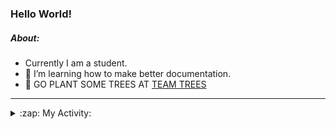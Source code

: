 ### Hello World!

##### About:
- Currently I am a student.
- 🌱 I’m learning how to make better documentation.
- 🌱 GO PLANT SOME TREES AT [TEAM TREES](https://teamtrees.org/)

---
<details>
  <summary>:zap: My Activity:</summary>
  
<!--START_SECTION:waka-->
![Code Time](http://img.shields.io/badge/Code%20Time-1%2C237%20hrs%2030%20mins-blue)

**I'm a Night 🦉** 

```text
🌞 Morning                2019 commits        ███░░░░░░░░░░░░░░░░░░░░░░   10.26 % 
🌆 Daytime                6606 commits        ████████░░░░░░░░░░░░░░░░░   33.58 % 
🌃 Evening                5669 commits        ███████░░░░░░░░░░░░░░░░░░   28.81 % 
🌙 Night                  5380 commits        ███████░░░░░░░░░░░░░░░░░░   27.35 % 
```
📅 **I'm Most Productive on Wednesday** 

```text
Monday                   2716 commits        ███░░░░░░░░░░░░░░░░░░░░░░   13.81 % 
Tuesday                  2709 commits        ███░░░░░░░░░░░░░░░░░░░░░░   13.77 % 
Wednesday                4641 commits        ██████░░░░░░░░░░░░░░░░░░░   23.59 % 
Thursday                 2607 commits        ███░░░░░░░░░░░░░░░░░░░░░░   13.25 % 
Friday                   2094 commits        ███░░░░░░░░░░░░░░░░░░░░░░   10.64 % 
Saturday                 1679 commits        ██░░░░░░░░░░░░░░░░░░░░░░░   08.53 % 
Sunday                   3228 commits        ████░░░░░░░░░░░░░░░░░░░░░   16.41 % 
```


📊 **This Week I Spent My Time On** 

```text
🔥 Editors: 
IntelliJ                 3 hrs 5 mins        ████████████░░░░░░░░░░░░░   48.01 % 
VS Code                  2 hrs 35 mins       ██████████░░░░░░░░░░░░░░░   40.40 % 
Android Studio           44 mins             ███░░░░░░░░░░░░░░░░░░░░░░   11.58 % 

🐱‍💻 Projects: 
java-springboot-projects 3 hrs 4 mins        ████████████░░░░░░░░░░░░░   47.95 % 
py-series                2 hrs 2 mins        ████████░░░░░░░░░░░░░░░░░   31.76 % 
vlsm-subnet              33 mins             ██░░░░░░░░░░░░░░░░░░░░░░░   08.65 % 
CSE224-Fundamentals-of-An31 mins             ██░░░░░░░░░░░░░░░░░░░░░░░   08.06 % 
Little Lemon             12 mins             █░░░░░░░░░░░░░░░░░░░░░░░░   03.35 % 
```


 Last Updated on 18/10/2023 21:10:44 UTC
<!--END_SECTION:waka-->
</details>
